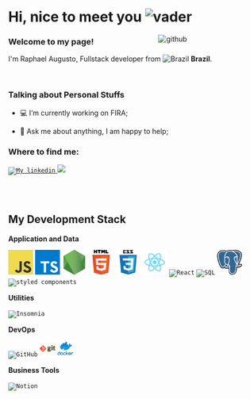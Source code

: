 # Hi, nice to meet you <img width="38" src="https://emojis.slackmojis.com/emojis/images/1450319458/131/darth_vader.png?1450319458" alt="vader" />

<img align="right" width="40%" src="https://media3.giphy.com/media/du3J3cXyzhj75IOgvA/giphy.gif?cid=ecf05e473ymscz92dqnkfnjzkm9dm3ej46vl0fjno2ezsw5e&rid=giphy.gif" alt="github" />

### Welcome to my page!
<p>
  I'm Raphael Augusto, Fullstack developer from 
  <img width="16" src="https://www.flaticon.com/svg/static/icons/svg/197/197386.svg" alt="Brazil" />
  <b>Brazil</b>.
</p>

<br/>

### Talking about Personal Stuffs

- 💻 I’m currently working on FIRA;

- 💬 Ask me about anything, I am happy to help;


### Where to find me:

<a href="https://www.linkedin.com/in/raphael-augusto-gonzaga/">
  <code><img alt="My linkedin" width="28" src="https://www.flaticon.com/svg/static/icons/svg/1383/1383262.svg" /></code>
</a>

<img src="https://img.shields.io/badge/raphaelaugusto@tutanota.com-D14836?style=for-the-badge&logo=Tutanota&logoColor=white"/>


<br/><br/>

## My Development Stack

**Application and Data**


<code><img height="50" src="https://raw.githubusercontent.com/github/explore/80688e429a7d4ef2fca1e82350fe8e3517d3494d/topics/javascript/javascript.png" alt="Javascript"/></code>
<code><img height="50" src="https://raw.githubusercontent.com/github/explore/80688e429a7d4ef2fca1e82350fe8e3517d3494d/topics/typescript/typescript.png" alt="Typescript"/></code>
<code><img height="50" src="https://raw.githubusercontent.com/github/explore/80688e429a7d4ef2fca1e82350fe8e3517d3494d/topics/nodejs/nodejs.png" alt="Nodejs"/></code>
<code><img height="50" src="https://raw.githubusercontent.com/github/explore/80688e429a7d4ef2fca1e82350fe8e3517d3494d/topics/html/html.png" alt="HTML5"/></code>
<code><img height="50" src="https://raw.githubusercontent.com/github/explore/80688e429a7d4ef2fca1e82350fe8e3517d3494d/topics/css/css.png" alt="CSS"/></code>
<code><img height="50" src="https://raw.githubusercontent.com/github/explore/80688e429a7d4ef2fca1e82350fe8e3517d3494d/topics/react/react.png" alt="React"/></code>
<code><img height="50" src="https://braze-marketing-assets.s3.amazonaws.com/images/partner_logos/react-native.png" alt="React"/></code>
<code><img height="55" src="https://img2.gratispng.com/20180805/xgo/kisspng-microsoft-sql-server-logo-database-microsoft-corpo-%D0%9A%D1%83%D0%BF%D0%B8%D1%82%D1%8C-sql-server-cal-2016-%D0%B2-%D0%9A%D1%80%D0%B0%D1%81%D0%BD%D0%BE%D0%B4-5b672eba1d1023.7425009215334888261191.jpg" alt="SQL"/></code>
<code><img height="50" src="https://raw.githubusercontent.com/github/explore/80688e429a7d4ef2fca1e82350fe8e3517d3494d/topics/postgresql/postgresql.png" alt="PostegreSQL"/></code>
<code><img height="50" src="https://dantecalderon.dev/icons/styled-components.png" alt="styled components"/></code>


**Utilities**

<code><img height="32" src="https://user-images.githubusercontent.com/38081852/87548811-6a05c580-c683-11ea-99ad-465f97fc0e60.png" alt="Insomnia"/></code>


**DevOps**

<code><img height="32" src="https://cdn3.iconfinder.com/data/icons/inficons/512/github.png" alt="GitHub"/></code>
<code><img height="32" src="https://raw.githubusercontent.com/github/explore/80688e429a7d4ef2fca1e82350fe8e3517d3494d/topics/git/git.png" alt="Git"/></code>
<code><img height="32" src="https://raw.githubusercontent.com/github/explore/80688e429a7d4ef2fca1e82350fe8e3517d3494d/topics/docker/docker.png" alt="Docker"/></code>


**Business Tools**

<code><img height="32" src="https://cdn.iconscout.com/icon/free/png-512/notion-1693557-1442598.png" alt="Notion"/></code>


